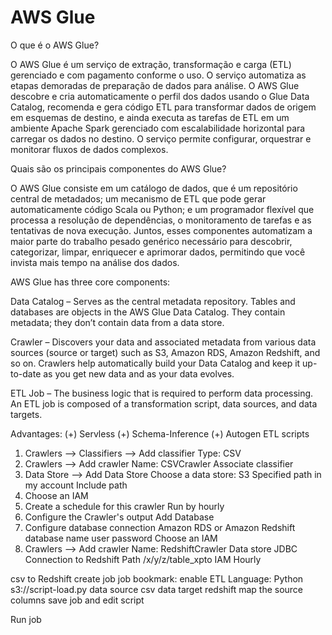 # AWS Glue

O que é o AWS Glue?

O AWS Glue é um serviço de extração, transformação e carga (ETL) gerenciado e com pagamento
conforme o uso. O serviço automatiza as etapas demoradas de preparação de dados para análise.
O AWS Glue descobre e cria automaticamente o perfil dos dados usando o Glue Data Catalog,
recomenda e gera código ETL para transformar dados de origem em esquemas de destino, e ainda
executa as tarefas de ETL em um ambiente Apache Spark gerenciado com escalabilidade horizontal
para carregar os dados no destino. O serviço permite configurar, orquestrar e monitorar fluxos
de dados complexos.

Quais são os principais componentes do AWS Glue?

O AWS Glue consiste em um catálogo de dados, que é um repositório central de metadados;
um mecanismo de ETL que pode gerar automaticamente código Scala ou Python; e um programador
flexível que processa a resolução de dependências, o monitoramento de tarefas e as tentativas
de nova execução. Juntos, esses componentes automatizam a maior parte do trabalho pesado
genérico necessário para descobrir, categorizar, limpar, enriquecer e aprimorar dados,
permitindo que você invista mais tempo na análise dos dados.

AWS Glue has three core components:

Data Catalog – Serves as the central metadata repository. Tables and databases are objects in
the AWS Glue Data Catalog. They contain metadata; they don’t contain data from a data store.

Crawler – Discovers your data and associated metadata from various data sources (source or
target) such as S3, Amazon RDS, Amazon Redshift, and so on. Crawlers help automatically build
your Data Catalog and keep it up-to-date as you get new data and as your data evolves.

ETL Job – The business logic that is required to perform data processing. An ETL job is
composed of a transformation script, data sources, and data targets.

Advantages:
	(+) Servless
	(+) Schema-Inference
	(+) Autogen ETL scripts
	
1. Crawlers --> Classifiers --> Add classifier
	Type: CSV
2. Crawlers --> Add crawler 
	Name: CSVCrawler
	Associate classifier
3. Data Store --> Add Data Store
	Choose a data store: S3
	Specified path in my account
	Include path
4.	Choose an IAM
5. Create a schedule for this crawler
	Run by hourly
6. Configure the Crawler's output
	Add Database
7. Configure database connection
	Amazon RDS or Amazon Redshift
	database name
	user
	password
	Choose an IAM
8. Crawlers --> Add crawler 
	Name: RedshiftCrawler
	Data store
	JDBC
	Connection to Redshift
	Path /x/y/z/table_xpto
	IAM
	Hourly

csv to Redshift
create job
job bookmark: enable
ETL Language: Python
s3://script-load.py
data source csv
data target redshift
map the source columns
save job and edit script

Run job